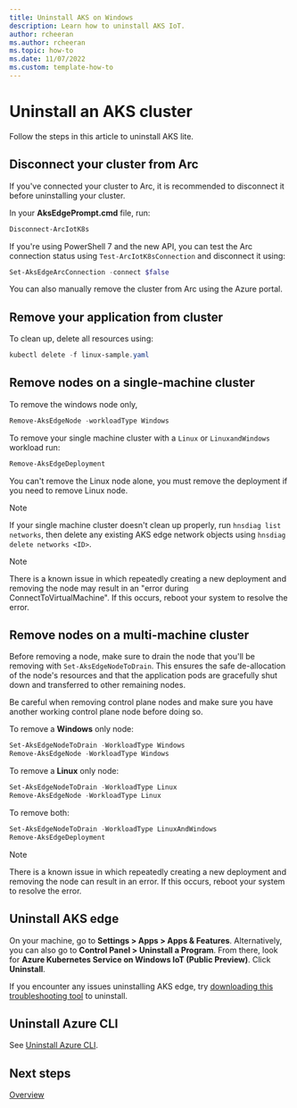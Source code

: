 ```yaml
---
title: Uninstall AKS on Windows
description: Learn how to uninstall AKS IoT. 
author: rcheeran
ms.author: rcheeran
ms.topic: how-to
ms.date: 11/07/2022
ms.custom: template-how-to
---
```


# Uninstall an AKS cluster

Follow the steps in this article to uninstall AKS lite.

## Disconnect your cluster from Arc

If you've connected your cluster to Arc, it is recommended to disconnect it before uninstalling your cluster.

In your **AksEdgePrompt.cmd** file, run:

```powershell
Disconnect-ArcIotK8s
```

If you're using PowerShell 7 and the new API, you can test the Arc connection status using `Test-ArcIotK8sConnection` and disconnect it using:

```powershell
Set-AksEdgeArcConnection -connect $false
```

You can also manually remove the cluster from Arc using the Azure portal.

## Remove your application from cluster

To clean up, delete all resources using:

```powershell
kubectl delete -f linux-sample.yaml
```

## Remove nodes on a single-machine cluster

To remove the windows node only,

```powershell
Remove-AksEdgeNode -workloadType Windows
```

To remove your single machine cluster with a `Linux` or `LinuxandWindows` workload run:

```powershell
Remove-AksEdgeDeployment
```

You can't remove the Linux node alone, you must remove the deployment if you need to remove Linux node.

> [!NOTE]
> If your single machine cluster doesn't clean up properly, run `hnsdiag list networks`, then delete any existing AKS edge network objects using `hnsdiag delete networks <ID>`.

> [!NOTE]
> There is a known issue in which repeatedly creating a new deployment and removing the node may result in an "error during ConnectToVirtualMachine". If this occurs, reboot your system to resolve the error.

## Remove nodes on a multi-machine cluster

Before removing a node, make sure to drain the node that you'll be removing with `Set-AksEdgeNodeToDrain`. This ensures the safe de-allocation of the node's resources and that the application pods are gracefully shut down and transferred to other remaining nodes.

Be careful when removing control plane nodes and make sure you have another working control plane node before doing so.

To remove a **Windows** only node:

```powershell
Set-AksEdgeNodeToDrain -WorkloadType Windows
Remove-AksEdgeNode -WorkloadType Windows
```

To remove a **Linux** only node:

```powershell
Set-AksEdgeNodeToDrain -WorkloadType Linux
Remove-AksEdgeNode -WorkloadType Linux
```

To remove both:

```powershell
Set-AksEdgeNodeToDrain -WorkloadType LinuxAndWindows
Remove-AksEdgeDeployment
```

> [!NOTE]
> There is a known issue in which repeatedly creating a new deployment and removing the node can result in an error. If this occurs, reboot your system to resolve the error.

## Uninstall AKS edge

On your machine, go to **Settings > Apps > Apps & Features**. Alternatively, you can also go to **Control Panel > Uninstall a Program**. From there, look for **Azure Kubernetes Service on Windows IoT (Public Preview)**. Click **Uninstall**.

If you encounter any issues uninstalling AKS edge, try [downloading this troubleshooting tool](https://support.microsoft.com/topic/fix-problems-that-block-programs-from-being-installed-or-removed-cca7d1b6-65a9-3d98-426b-e9f927e1eb4d) to uninstall.

## Uninstall Azure CLI

See [Uninstall Azure CLI](/cli/azure/install-azure-cli-windows&tabs=azure-powershell#uninstall).

## Next steps

[Overview](aks-lite-overview.md)
